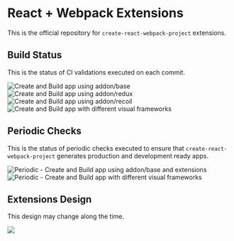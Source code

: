 # React + Webpack Extensions

This is the official repository for `create-react-webpack-project` extensions.

## Build Status

This is the status of CI validations executed on each commit.

![Create and Build app using addon/base](https://github.com/Create-Node-App/react-webpack-extensions/workflows/Create%20and%20Build%20app%20using%20addon/base/badge.svg)
![Create and Build app using addon/redux](https://github.com/Create-Node-App/react-webpack-extensions/workflows/Create%20and%20Build%20app%20using%20addon/redux/badge.svg)
![Create and Build app using addon/recoil](https://github.com/Create-Node-App/react-webpack-extensions/workflows/Create%20and%20Build%20app%20using%20addon/recoil/badge.svg)
![Create and Build app with different visual frameworks](https://github.com/Create-Node-App/react-webpack-extensions/workflows/Create%20and%20Build%20app%20with%20different%20visual%20frameworks/badge.svg)

## Periodic Checks

This is the status of periodic checks executed to ensure that `create-react-webpack-project` generates production and development ready apps.

![Periodic - Create and Build app using addon/base and extensions](https://github.com/Create-Node-App/react-webpack-extensions/workflows/Periodic%20-%20Create%20and%20Build%20app%20using%20addon/base%20and%20extensions/badge.svg)
![Periodic - Create and Build app with different visual frameworks](https://github.com/Create-Node-App/react-webpack-extensions/workflows/Periodic%20-%20Create%20and%20Build%20app%20with%20different%20visual%20frameworks/badge.svg)

## Extensions Design

This design may change along the time.

![](https://user-images.githubusercontent.com/17727170/94766288-ce324e80-0381-11eb-99df-8472a1b17d03.png)
